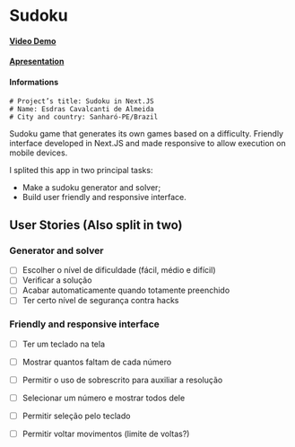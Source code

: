 # Sudoku

#### [Video Demo]()
#### [Apresentation]()

#### Informations

    # Project’s title: Sudoku in Next.JS
    # Name: Esdras Cavalcanti de Almeida
    # City and country: Sanharó-PE/Brazil

Sudoku game that generates its own games based on a difficulty. Friendly interface developed in Next.JS and made responsive to allow execution on mobile devices.

I splited this app in two principal tasks:

-   Make a sudoku generator and solver;
-   Build user friendly and responsive interface.

## User Stories (Also split in two)

### Generator and solver
-   [ ] Escolher o nível de dificuldade (fácil, médio e difícil)
-   [ ] Verificar a solução
-   [ ] Acabar automaticamente quando totamente preenchido
-   [ ] Ter certo nível de segurança contra hacks

### Friendly and responsive interface

-   [ ] Ter um teclado na tela
-   [ ] Mostrar quantos faltam de cada número
-   [ ] Permitir o uso de sobrescrito para auxiliar a resolução
-   [ ] Selecionar um número e mostrar todos dele
-   [ ] Permitir seleção pelo teclado
-   [ ] Permitir voltar movimentos (limite de voltas?)

